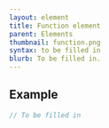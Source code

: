 ```yaml
---
layout: element
title: Function element
parent: Elements
thumbnail: function.png
syntax: to be filled in
blurb: To be filled in.
---
```


## Example
```javascript
// To be filled in
```


